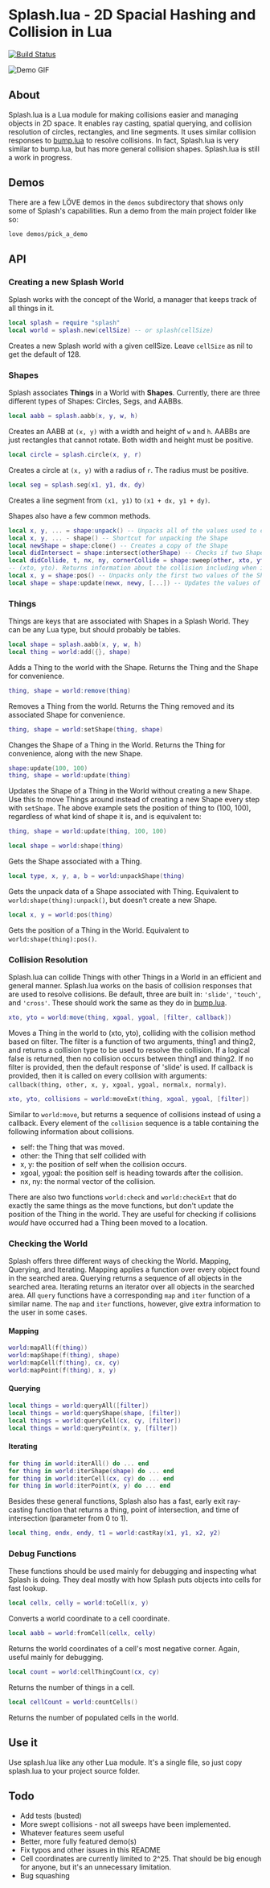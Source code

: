 # Splash.lua - 2D Spacial Hashing and Collision in Lua

[![Build Status](https://travis-ci.org/bakpakin/Splash.lua.svg?branch=master)](https://travis-ci.org/bakpakin/Splash.lua)

![Demo GIF](https://github.com/bakpakin/Splash.lua/blob/master/img/demo.gif)

## About
Splash.lua is a Lua module for making collisions easier and managing objects in
2D space. It enables ray casting, spatial querying, and collision resolution
of circles, rectangles, and line segments. It uses similar collision responses
to [bump.lua](https://github.com/kikito/bump.lua) to resolve collisions. In
fact, Splash.lua is very similar to bump.lua, but has more general collision
shapes. Splash.lua is still a work in progress.  

## Demos
There are a few LÖVE demos in the `demos` subdirectory that shows only some of
Splash's capabilities. Run a demo from the main project folder like so:
```bash
love demos/pick_a_demo
```

## API

### Creating a new Splash World
Splash works with the concept of the World, a manager that keeps track of all
things in it.

```lua
local splash = require "splash"
local world = splash.new(cellSize) -- or splash(cellSize)
```
Creates a new Splash world with a given cellSize. Leave `cellSize` as nil to get
the default of 128.

### Shapes
Splash associates **Things** in a World with **Shapes**. Currently, there are
three different types of Shapes: Circles, Segs, and AABBs.

```lua
local aabb = splash.aabb(x, y, w, h)
```
Creates an AABB at `(x, y)` with a width and height of `w` and `h`. AABBs are
just rectangles that cannot rotate. Both width and height must be positive.

```lua
local circle = splash.circle(x, y, r)
```
Creates a circle at `(x, y)` with a radius of `r`. The radius must be positive.

```lua
local seg = splash.seg(x1, y1, dx, dy)
```
Creates a line segment from `(x1, y1)` to `(x1 + dx, y1 + dy)`.

Shapes also have a few common methods.

```lua
local x, y, ... = shape:unpack() -- Unpacks all of the values used to construct the Shape
local x, y, ... - shape() -- Shortcut for unpacking the Shape
local newShape = shape:clone() -- Creates a copy of the Shape
local didIntersect = shape:intersect(otherShape) -- Checks if two Shapes intersect. For segments, returns the time of intersection between 0 and 1
local didCollide, t, nx, ny, cornerCollide = shape:sweep(other, xto, yto) -- Checks if a Shape would intersect another Shape when moving to point
-- (xto, yto). Returns information about the collision including when it happened, and the collision normal.
local x, y = shape:pos() -- Unpacks only the first two values of the Shape, which are x and y.
local shape = shape:update(newx, newy, [...]) -- Updates the values of the Shape without creating a new Shape. Returns the Shape for convenience
```

### Things
Things are keys that are associated with Shapes in a Splash World. They can be
any Lua type, but should probably be tables.

```lua
local shape = splash.aabb(x, y, w, h)
local thing = world:add({}, shape)
```
Adds a Thing to the world with the Shape. Returns the Thing and the Shape for
convenience.

```lua
thing, shape = world:remove(thing)
```
Removes a Thing from the world. Returns the Thing removed and its associated
Shape for convenience.

```lua
thing, shape = world:setShape(thing, shape)
```
Changes the Shape of a Thing in the World. Returns the Thing for
convenience, along with the new Shape.

```lua
shape:update(100, 100)
thing, shape = world:update(thing)
```
Updates the Shape of a Thing in the World without creating a new Shape. Use this
to move Things around instead of creating a new Shape every step with
`setShape`. The above example sets the position of thing to (100, 100),
regardless of what kind of shape it is, and is equivalent to:
```lua
thing, shape = world:update(thing, 100, 100)
```

```lua
local shape = world:shape(thing)
```
Gets the Shape associated with a Thing.

```lua
local type, x, y, a, b = world:unpackShape(thing)
```
Gets the unpack data of a Shape associated with Thing. Equivalent to
`world:shape(thing):unpack()`, but doesn't create a new Shape.

```lua
local x, y = world:pos(thing)
```
Gets the position of a Thing in the World. Equivalent to
`world:shape(thing):pos()`.

### Collision Resolution

Splash.lua can collide Things with other Things in a World in an efficient and
general manner. Splash.lua works on the basis of collision responses that are
used to resolve collisions. Be default, three are built in: `'slide'`,
`'touch'`, and `'cross'`. These should work the same as they do in
[bump.lua](https://github.com/kikito/bump.lua).

```lua
xto, yto = world:move(thing, xgoal, ygoal, [filter, callback])
```
Moves a Thing in the world to (xto, yto), colliding with the collision method
based on filter. The filter is a function of two arguments, thing1 and thing2,
and returns a collision type to be used to resolve the collision. If a logical
false is returned, then no collision occurs between thing1 and thing2. If no
filter is provided, then the default response of 'slide' is used. If callback is
provided, then it is called on every collision with arguments:
`callback(thing, other, x, y, xgoal, ygoal, normalx, normaly)`.

```lua
xto, yto, collisions = world:moveExt(thing, xgoal, ygoal, [filter])
```
Similar to `world:move`, but returns a sequence of collisions instead of using a
callback. Every element of the `collision` sequence is a table containing the
following information about collisions.

* self: the Thing that was moved.
* other: the Thing that self collided with
* x, y: the position of self when the collision occurs.
* xgoal, ygoal: the position self is heading towards after the collision.
* nx, ny: the normal vector of the collision.  

There are also two functions `world:check` and `world:checkExt` that do exactly
the same things as the move functions, but don't update the position of the
Thing in the world. They are useful for checking if collisions *would* have
occurred had a Thing been moved to a location.

### Checking the World

Splash offers three different ways of checking the World. Mapping, Querying,
and Iterating. Mapping applies a function over every object found in the
searched area. Querying returns a sequence of all objects in the searched area.
Iterating returns an iterator over all objects in the searched area. All `query`
functions have a corresponding `map` and `iter` function of a similar name.
The `map` and `iter` functions, however, give extra information to the user in
some cases.

#### Mapping
```lua
world:mapAll(f(thing))
world:mapShape(f(thing), shape)
world:mapCell(f(thing), cx, cy)
world:mapPoint(f(thing), x, y)
```

#### Querying
```lua
local things = world:queryAll([filter])
local things = world:queryShape(shape, [filter])
local things = world:queryCell(cx, cy, [filter])
local things = world:queryPoint(x, y, [filter])
```

#### Iterating
```lua
for thing in world:iterAll() do ... end
for thing in world:iterShape(shape) do ... end
for thing in world:iterCell(cx, cy) do ... end
for thing in world:iterPoint(x, y) do ... end
```

Besides these general functions, Splash also has a fast, early exit
ray-casting function that returns a thing, point of intersection, and time
of intersection (parameter from 0 to 1).
```lua
local thing, endx, endy, t1 = world:castRay(x1, y1, x2, y2)
```

### Debug Functions
These functions should be used mainly for debugging and inspecting what Splash
is doing. They deal mostly with how Splash puts objects into cells for fast
lookup.

```lua
local cellx, celly = world:toCell(x, y)
```
Converts a world coordinate to a cell coordinate.

```lua
local aabb = world:fromCell(cellx, celly)
```
Returns the world coordinates of a cell's most negative corner. Again, useful
mainly for debugging.

```lua
local count = world:cellThingCount(cx, cy)
```
Returns the number of things in a cell.

```lua
local cellCount = world:countCells()
```
Returns the number of populated cells in the world.

## Use it
Use splash.lua like any other Lua module. It's a single file, so just copy
splash.lua to your project source folder.

## Todo
* Add tests (busted)
* More swept collisions - not all sweeps have been implemented.
* Whatever features seem useful
* Better, more fully featured demo(s)
* Fix typos and other issues in this README
* Cell coordinates are currently limited to 2^25. That should be big enough for
anyone, but it's an unnecessary limitation.
* Bug squashing

